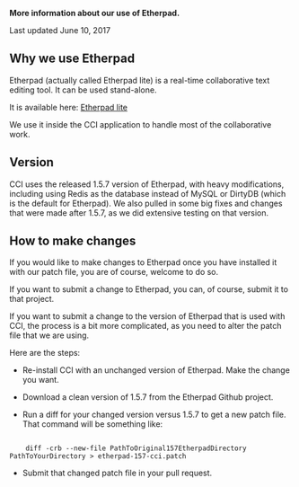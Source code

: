 **More information about our use of Etherpad.**

Last updated June 10, 2017

## Why we use Etherpad

Etherpad (actually called Etherpad lite) is a real-time collaborative text editing tool. It can be used stand-alone.  

It is available here: [Etherpad lite](https://github.com/ether/etherpad-lite)

We use it inside the CCI application to handle most of the collaborative work.

## Version

CCI uses the released 1.5.7 version of Etherpad, with heavy modifications, including using Redis as the database instead of MySQL or DirtyDB (which is the default for Etherpad). We also pulled in some big fixes and changes that were made after 1.5.7, as we did extensive testing on that version.

## How to make changes

If you would like to make changes to Etherpad once you have installed it with our patch file, you are of course, welcome to do so.

If you want to submit a change to Etherpad, you can, of course, submit it to that project.

If you want to submit a change to the version of Etherpad that is used with CCI, the process is a bit more complicated, as you need to alter the patch file that we are using.

Here are the steps:

* Re-install CCI with an unchanged version of Etherpad. Make the change you want.

* Download a clean version of 1.5.7 from the Etherpad Github project.

* Run a diff for your changed version versus 1.5.7 to get a new patch file. That command will be something like:

<pre><code>
    diff -crb --new-file PathToOriginal157EtherpadDirectory PathToYourDirectory > etherpad-157-cci.patch
</code></pre>

* Submit that changed patch file in your pull request.




